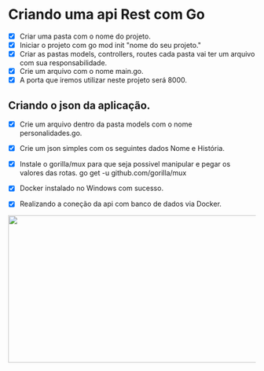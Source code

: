 # Criando uma api Rest com Go

- [x] Criar uma pasta com o nome do projeto.
- [x] Iniciar o projeto com go mod init "nome do seu projeto."
- [x] Criar as pastas models, controllers, routes cada pasta vai ter um arquivo com sua responsabilidade.
- [x] Crie um arquivo com o nome main.go.
- [x] A porta que iremos utilizar neste projeto será 8000.

## Criando o json da aplicação.

- [x] Crie um arquivo dentro da pasta models com o nome personalidades.go.
- [x] Crie um json simples com os seguintes dados Nome e História.

- [x] Instale o gorilla/mux para que seja possivel manipular e pegar os valores das rotas. go get -u github.com/gorilla/mux
- [x] Docker instalado no Windows com sucesso.
- [x] Realizando a coneção da api com banco de dados via Docker.

<div align="center">
<img src="https://user-images.githubusercontent.com/82729145/215833525-4a3f2f2e-4bbf-41ed-b4fc-ed5d5abebc99.png" width="600px" height="300px" />

</div>

